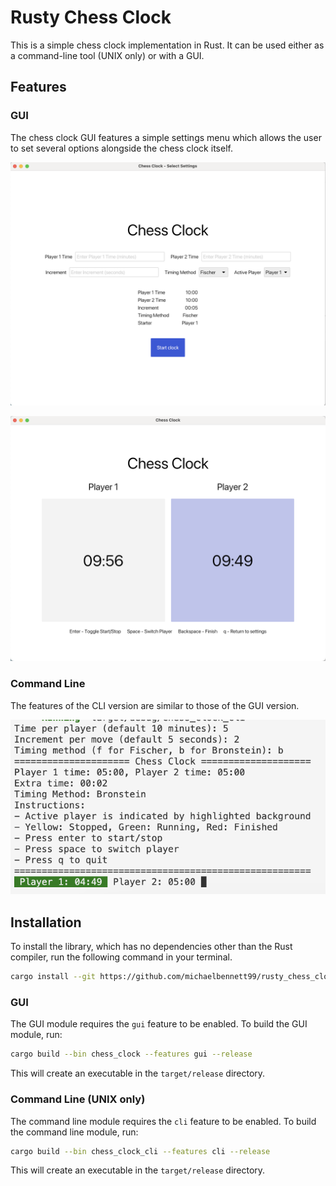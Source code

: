 # Rusty Chess Clock

This is a simple chess clock implementation in Rust. It can be used either as a command-line tool (UNIX only) or with a GUI.

## Features

### GUI

The chess clock GUI features a simple settings menu which allows the user to set several options alongside the chess clock itself.

![Screenshot of the chess clock GUI settings menu](./images/settings.png)

![Screenshot of the chess clock GUI clock screen](./images/clock.png)

### Command Line

The features of the CLI version are similar to those of the GUI version.

![Screenshot of the chess clock CLI](./images/cli.png)

## Installation

To install the library, which has no dependencies other than the Rust compiler,
run the following command in your terminal.

```bash
cargo install --git https://github.com/michaelbennett99/rusty_chess_clock.git
```

### GUI

The GUI module requires the `gui` feature to be enabled. To build the GUI module, run:

```bash
cargo build --bin chess_clock --features gui --release
```

This will create an executable in the `target/release` directory.

### Command Line (UNIX only)

The command line module requires the `cli` feature to be enabled. To build the command line module, run:

```bash
cargo build --bin chess_clock_cli --features cli --release
```

This will create an executable in the `target/release` directory.
